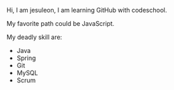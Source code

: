 Hi, I am jesuleon, I am learning GitHub with codeschool.

My favorite path could be JavaScript.

My deadly skill are:

* Java
* Spring
* Git
* MySQL
* Scrum
